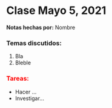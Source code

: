 # Clase Mayo 5, 2021
**Notas hechas por:** Nombre

### Temas discutidos:

1. Bla
2. Bleble


### <span style="color:red"> Tareas: </span> 
* Hacer ...
* Investigar...